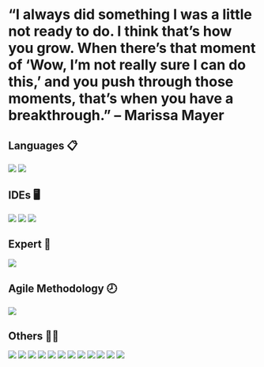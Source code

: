 # “I always did something I was a little not ready to do. I think that’s how you grow. When there’s that moment of ‘Wow, I’m not really sure I can do this,’ and you push through those moments, that’s when you have a breakthrough.”  – Marissa Mayer


## Languages :clipboard:
![](https://img.shields.io/badge/Python-FFD43B?style=for-the-badge&logo=python&logoColor=darkgreen)
![](https://img.shields.io/badge/Vue.js-35495E?style=for-the-badge&logo=vuedotjs&logoColor=4FC08D)
## IDEs :desktop_computer:
![](https://img.shields.io/badge/Jupyter-F37626.svg?&style=for-the-badge&logo=Jupyter&logoColor=white)
![](https://img.shields.io/badge/Visual%20Studio%20Code-0078d7.svg?style=for-the-badge&logo=visual-studio-code&logoColor=white)
![](https://img.shields.io/badge/PyCharm-000000.svg?&style=for-the-badge&logo=PyCharm&logoColor=white)
## Expert :robot: 
![](https://img.shields.io/badge/Telegram-2CA5E0?style=for-the-badge&logo=telegram&logoColor=white)
## Agile Methodology :clock8:
![](https://img.shields.io/badge/Trello-%23026AA7.svg?style=for-the-badge&logo=Trello&logoColor=white)

## Others :man_technologist:
![](https://img.shields.io/badge/Microsoft_Excel-217346?style=for-the-badge&logo=microsoft-excel&logoColor=white)
![](https://img.shields.io/badge/Linux-FCC624?style=for-the-badge&logo=linux&logoColor=black)
![](https://img.shields.io/badge/GitHub-100000?style=for-the-badge&logo=github&logoColor=white)
![](https://img.shields.io/badge/Flask-000000?style=for-the-badge&logo=flask&logoColor=white)
![](https://img.shields.io/badge/MySQL-00000F?style=for-the-badge&logo=mysql&logoColor=white)
![](https://img.shields.io/badge/MongoDB-4EA94B?style=for-the-badge&logo=mongodb&logoColor=white)
![](https://img.shields.io/badge/Heroku-430098?style=for-the-badge&logo=heroku&logoColor=white)
![](https://img.shields.io/badge/GIT-E44C30?style=for-the-badge&logo=git&logoColor=white)
![](https://github.com/GabrielMendesdc/GabrielMendesdc/blob/output/github-contribution-grid-snake.svg)
![](https://github-readme-stats.vercel.app/api?username=GabrielMendesdc&show_icons=true&theme=dark)
![](http://ForTheBadge.com/images/badges/built-with-love.svg)
![](https://komarev.com/ghpvc/?username=GabrielMendesdc)
